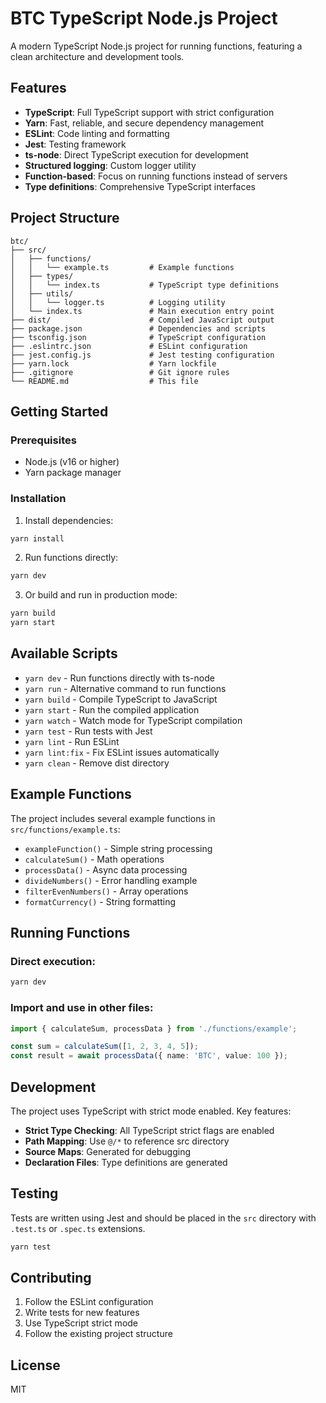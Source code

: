# BTC TypeScript Node.js Project

A modern TypeScript Node.js project for running functions, featuring a clean architecture and development tools.

## Features

- **TypeScript**: Full TypeScript support with strict configuration
- **Yarn**: Fast, reliable, and secure dependency management
- **ESLint**: Code linting and formatting
- **Jest**: Testing framework
- **ts-node**: Direct TypeScript execution for development
- **Structured logging**: Custom logger utility
- **Function-based**: Focus on running functions instead of servers
- **Type definitions**: Comprehensive TypeScript interfaces

## Project Structure

```
btc/
├── src/
│   ├── functions/
│   │   └── example.ts         # Example functions
│   ├── types/
│   │   └── index.ts           # TypeScript type definitions
│   ├── utils/
│   │   └── logger.ts          # Logging utility
│   └── index.ts               # Main execution entry point
├── dist/                      # Compiled JavaScript output
├── package.json               # Dependencies and scripts
├── tsconfig.json              # TypeScript configuration
├── .eslintrc.json             # ESLint configuration
├── jest.config.js             # Jest testing configuration
├── yarn.lock                  # Yarn lockfile
├── .gitignore                 # Git ignore rules
└── README.md                  # This file
```

## Getting Started

### Prerequisites

- Node.js (v16 or higher)
- Yarn package manager

### Installation

1. Install dependencies:
```bash
yarn install
```

2. Run functions directly:
```bash
yarn dev
```

3. Or build and run in production mode:
```bash
yarn build
yarn start
```

## Available Scripts

- `yarn dev` - Run functions directly with ts-node
- `yarn run` - Alternative command to run functions
- `yarn build` - Compile TypeScript to JavaScript
- `yarn start` - Run the compiled application
- `yarn watch` - Watch mode for TypeScript compilation
- `yarn test` - Run tests with Jest
- `yarn lint` - Run ESLint
- `yarn lint:fix` - Fix ESLint issues automatically
- `yarn clean` - Remove dist directory

## Example Functions

The project includes several example functions in `src/functions/example.ts`:

- `exampleFunction()` - Simple string processing
- `calculateSum()` - Math operations
- `processData()` - Async data processing
- `divideNumbers()` - Error handling example
- `filterEvenNumbers()` - Array operations
- `formatCurrency()` - String formatting

## Running Functions

### Direct execution:
```bash
yarn dev
```

### Import and use in other files:
```typescript
import { calculateSum, processData } from './functions/example';

const sum = calculateSum([1, 2, 3, 4, 5]);
const result = await processData({ name: 'BTC', value: 100 });
```

## Development

The project uses TypeScript with strict mode enabled. Key features:

- **Strict Type Checking**: All TypeScript strict flags are enabled
- **Path Mapping**: Use `@/*` to reference src directory
- **Source Maps**: Generated for debugging
- **Declaration Files**: Type definitions are generated

## Testing

Tests are written using Jest and should be placed in the `src` directory with `.test.ts` or `.spec.ts` extensions.

```bash
yarn test
```

## Contributing

1. Follow the ESLint configuration
2. Write tests for new features
3. Use TypeScript strict mode
4. Follow the existing project structure

## License

MIT
